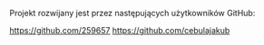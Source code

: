 Projekt rozwijany jest przez następujących użytkowników GitHub:

https://github.com/259657
https://github.com/cebulajakub
